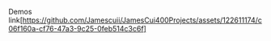 Demos
link[https://github.com/Jamescuii/JamesCui400Projects/assets/122611174/c06f160a-cf76-47a3-9c25-0feb514c3c6f]
